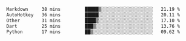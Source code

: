 <!--START_SECTION:waka-->

```txt
Markdown     38 mins         █████▒░░░░░░░░░░░░░░░░░░░   21.19 %
AutoHotkey   36 mins         █████░░░░░░░░░░░░░░░░░░░░   20.11 %
Other        31 mins         ████▒░░░░░░░░░░░░░░░░░░░░   17.10 %
Dart         25 mins         ███▒░░░░░░░░░░░░░░░░░░░░░   13.76 %
Python       17 mins         ██▒░░░░░░░░░░░░░░░░░░░░░░   09.62 %
```

<!--END_SECTION:waka-->
